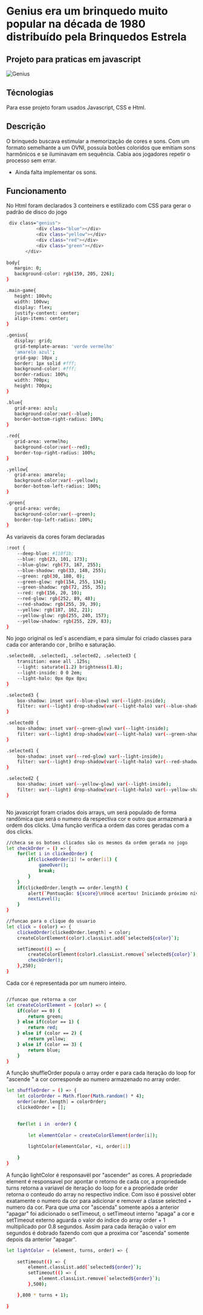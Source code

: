 # Genius era um brinquedo muito popular na década de 1980 distribuído pela Brinquedos Estrela
## Projeto para praticas em javascript

![Genius](genius.jpg)

## Técnologias
Para esse projeto foram usados Javascript, CSS e Html.

## Descrição
O brinquedo buscava estimular a memorização de cores e sons. Com um formato semelhante a um OVNI, possuía botões coloridos que emitiam sons harmônicos e se iluminavam em sequência. Cabia aos jogadores repetir o processo sem errar.
- Ainda falta implementar os sons.

## Funcionamento
  No Html foram declarados 3 conteiners e estilizado com CSS para gerar o padrão de disco do jogo
 ```sh
  div class="genius">
            <div class="blue"></div>
            <div class="yellow"></div>
            <div class="red"></div>
            <div class="green"></div>
        </div>
        
body{
    margin: 0;
    background-color: rgb(159, 205, 226);
}

.main-game{
    height: 100vh;
    width: 100vw;
    display: flex;
    justify-content: center;
    align-items: center;
}

.genius{
    display: grid;
    grid-template-areas: 'verde vermelho'
    'amarelo azul';
    grid-gap: 10px ;
    border: 1px solid #fff;
    background-color: #fff;
    border-radius: 100%;
    width: 700px;
    height: 700px;
}

.blue{
    grid-area: azul;
    background-color:var(--blue);
    border-bottom-right-radius: 100%;
}

.red{
    grid-area: vermelho;
    background-color:var(--red);
    border-top-right-radius: 100%;
}

.yellow{
    grid-area: amarelo;
    background-color:var(--yellow);
    border-bottom-left-radius: 100%;
}

.green{
    grid-area: verde;
    background-color:var(--green);
    border-top-left-radius: 100%;
}

```
As variaveis da cores foram declaradas

```sh
:root {
    --deep-blue: #110f1b;
    --blue: rgb(23, 101, 173);
    --blue-glow: rgb(73, 167, 255);
    --blue-shadow: rgb(33, 148, 255);
    --green: rgb(30, 180, 0);
    --green-glow: rgb(154, 255, 134);
    --green-shadow: rgb(72, 255, 35);
    --red: rgb(156, 20, 10);
    --red-glow: rgb(252, 89, 48);
    --red-shadow: rgb(255, 39, 39);
    --yellow: rgb(187, 162, 21);
    --yellow-glow: rgb(255, 240, 157);
    --yellow-shadow: rgb(255, 229, 83);
}
```
No jogo original os led´s ascendiam, e para simular foi criado classes para cada cor anterando cor , brilho e saturação.

```sh
.selected0, .selected1, .selected2, .selected3 {
    transition: ease all .125s;
    --light: saturate(1.2) brightness(1.8);
    --light-inside: 0 0 2em;
    --light-halo: 0px 0px 8px;
}

.selected3 {
    box-shadow: inset var(--blue-glow) var(--light-inside); 
    filter: var(--light) drop-shadow(var(--light-halo) var(--blue-shadow));
}

.selected0 {
    box-shadow: inset var(--green-glow) var(--light-inside); 
    filter: var(--light) drop-shadow(var(--light-halo) var(--green-shadow));
}

.selected1 {
    box-shadow: inset var(--red-glow) var(--light-inside); 
    filter: var(--light) drop-shadow(var(--light-halo) var(--red-shadow));
}

.selected2 {
    box-shadow: inset var(--yellow-glow) var(--light-inside); 
    filter: var(--light) drop-shadow(var(--light-halo) var(--yellow-shadow));
}



```
No javascript foram criados dois arrays, um será populado de forma randômica que será o numero da respectiva cor e outro que armazenará a ordem dos clicks. Uma função verifica a ordem das cores geradas com a dos clicks. 

```sh
//checa se os botoes clicados são os mesmos da ordem gerada no jogo
let checkOrder = () => {
    for(let i in clickedOrder) {
        if(clickedOrder[i] != order[i]) {
            gameOver();
            break;
        }
    }
    if(clickedOrder.length == order.length) {
        alert(`Pontuação: ${score}\nVocê acertou! Iniciando próximo nível!`);
        nextLevel();
    }
}

//funcao para o clique do usuario
let click = (color) => {
    clickedOrder[clickedOrder.length] = color;
    createColorElement(color).classList.add(`selected${color}`);

    setTimeout(() => {
        createColorElement(color).classList.remove(`selected${color}`);
        checkOrder();
    },250);
}
```
Cada cor é representada por um numero inteiro.
```sh

//funcao que retorna a cor
let createColorElement = (color) => {
    if(color == 0) {
        return green;
    } else if(color == 1) {
        return red;
    } else if (color == 2) {
        return yellow;
    } else if (color == 3) {
        return blue;
    }
}
```
A função shuffleOrder popula o array order e para cada iteração do loop for "ascende " a cor corresponde ao numero armazenado no array order.
```sh
let shuffleOrder = () => {
    let colorOrder = Math.floor(Math.random() * 4);
    order[order.length] = colorOrder;
    clickedOrder = [];
    

    for(let i in  order) {
        
        let elementColor = createColorElement(order[i]);
        
        lightColor(elementColor, +i, order[i])
       
    }
}

```
A função lightColor é responsavél por "ascender" as cores. A propriedade element é responsavel por apontar o retorno de cada cor, a propriedade turns retorna a variavel de iteração do loop for e a propriedade order retorna o conteudo do array no respectivo indice.
Com isso é possivel obter exatamente o numero da cor para adicionar e remover a classe selected + numero da cor.
Para que uma cor "ascenda" somente após a anterior "apagar" foi adicionado o setTimeout, o setTimeout interno "apaga" a cor e setTimeout externo aguarda o valor do indice do array order + 1 multiplicado por 0.8 segundos. Assim para cada iteração o valor em segundos é dobrado fazendo com que a proxima cor "ascenda" somente depois da anterior "apagar".
```sh
let lightColor = (element, turns, order) => {
   
    setTimeout(() => {
        element.classList.add(`selected${order}`);
        setTimeout(() => {
            element.classList.remove(`selected${order}`);
        },500);

    },800 * turns + 1);
    
}

